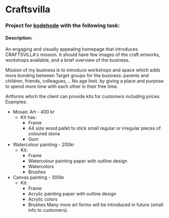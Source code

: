 # Craftsvilla

### Project for [kodehode](https://jobloop.no/kodehode-modellen) with the following task:

#### Description: 
An engaging and visually appealing homepage that introduces CRAFTSVILLA's mission. It should have few images of the craft artworks, workshops available, and a brief overview of the business.  

Mission of my business is to introduce workshops and space which adds more bonding between Target groups for the business: parents and children, friends, colleagues, .. No age limit.  by giving a place and purpose to spend more time with each other in their free time.  

Artforms which the client can provide kits for customers including prices.  
Examples:  
- Mosaic Art  - 400 kr  
  - Kit has: 
    - Frame
    - A4 size wood pallet to stick small regular or irregular pieces of coloured stone
    - Gum
- Watercolour painting  - 200kr
  - Kit: 
    - Frame
    - Watercolour painting paper with outline design
    - Watercolors
    - Brushes
- Canvas painting - 300kr
  - Kit: 
    - Frame
    - Acrylic painting paper with outline design
    - Acrylic colors
    - Brushes
Many more art forms will be introduced in future (small info to customers).

